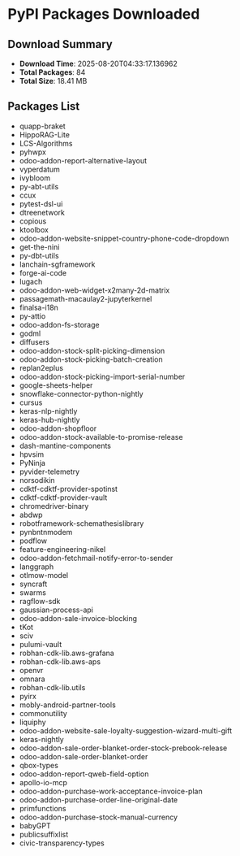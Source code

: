 # PyPI Packages Downloaded

## Download Summary
- **Download Time**: 2025-08-20T04:33:17.136962
- **Total Packages**: 84
- **Total Size**: 18.41 MB

## Packages List
- quapp-braket
- HippoRAG-Lite
- LCS-Algorithms
- pyhwpx
- odoo-addon-report-alternative-layout
- vyperdatum
- ivybloom
- py-abt-utils
- ccux
- pytest-dsl-ui
- dtreenetwork
- copious
- ktoolbox
- odoo-addon-website-snippet-country-phone-code-dropdown
- get-the-nini
- py-dbt-utils
- lanchain-sgframework
- forge-ai-code
- lugach
- odoo-addon-web-widget-x2many-2d-matrix
- passagemath-macaulay2-jupyterkernel
- finalsa-i18n
- py-attio
- odoo-addon-fs-storage
- godml
- diffusers
- odoo-addon-stock-split-picking-dimension
- odoo-addon-stock-picking-batch-creation
- replan2eplus
- odoo-addon-stock-picking-import-serial-number
- google-sheets-helper
- snowflake-connector-python-nightly
- cursus
- keras-nlp-nightly
- keras-hub-nightly
- odoo-addon-shopfloor
- odoo-addon-stock-available-to-promise-release
- dash-mantine-components
- hpvsim
- PyNinja
- pyvider-telemetry
- norsodikin
- cdktf-cdktf-provider-spotinst
- cdktf-cdktf-provider-vault
- chromedriver-binary
- abdwp
- robotframework-schemathesislibrary
- pynbntnmodem
- podflow
- feature-engineering-nikel
- odoo-addon-fetchmail-notify-error-to-sender
- langgraph
- otlmow-model
- syncraft
- swarms
- ragflow-sdk
- gaussian-process-api
- odoo-addon-sale-invoice-blocking
- tKot
- sciv
- pulumi-vault
- robhan-cdk-lib.aws-grafana
- robhan-cdk-lib.aws-aps
- openvr
- omnara
- robhan-cdk-lib.utils
- pyirx
- mobly-android-partner-tools
- commonutility
- liquiphy
- odoo-addon-website-sale-loyalty-suggestion-wizard-multi-gift
- keras-nightly
- odoo-addon-sale-order-blanket-order-stock-prebook-release
- odoo-addon-sale-order-blanket-order
- qbox-types
- odoo-addon-report-qweb-field-option
- apollo-io-mcp
- odoo-addon-purchase-work-acceptance-invoice-plan
- odoo-addon-purchase-order-line-original-date
- primfunctions
- odoo-addon-purchase-stock-manual-currency
- babyGPT
- publicsuffixlist
- civic-transparency-types
